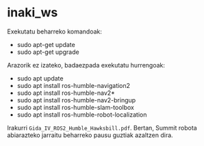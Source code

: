 # inaki_ws
Exekutatu beharreko komandoak:
 
*  sudo apt-get update
*  sudo apt-get upgrade

Arazorik ez izateko, badaezpada exekutatu hurrengoak:

*  sudo apt update
*  sudo apt install ros-humble-navigation2
*  sudo apt install ros-humble-nav2*
*  sudo apt install ros-humble-nav2-bringup
*  sudo apt install ros-humble-slam-toolbox
*  sudo apt install ros-humble-robot-localization

Irakurri `Gida_IV_ROS2_Humble_Hawksbill.pdf`. Bertan, Summit robota abiarazteko jarraitu beharreko pausu guztiak azaltzen dira.
